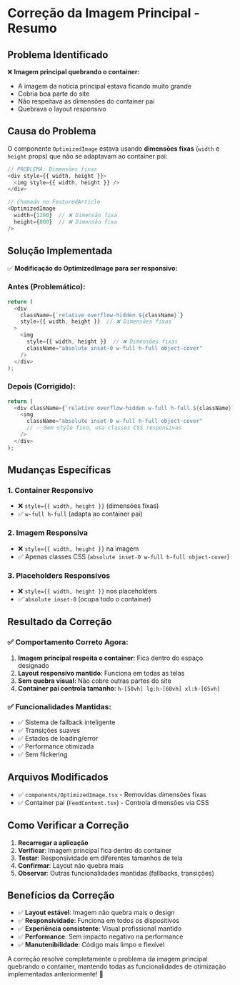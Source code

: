 # Correção da Imagem Principal - Resumo

## Problema Identificado

❌ **Imagem principal quebrando o container:**
- A imagem da notícia principal estava ficando muito grande
- Cobria boa parte do site
- Não respeitava as dimensões do container pai
- Quebrava o layout responsivo

## Causa do Problema

O componente `OptimizedImage` estava usando **dimensões fixas** (`width` e `height` props) que não se adaptavam ao container pai:

```typescript
// PROBLEMA: Dimensões fixas
<div style={{ width, height }}>
  <img style={{ width, height }} />
</div>

// Chamada no FeaturedArticle
<OptimizedImage
  width={1200}  // ❌ Dimensão fixa
  height={800}  // ❌ Dimensão fixa
/>
```

## Solução Implementada

✅ **Modificação do OptimizedImage para ser responsivo:**

### **Antes (Problemático)**:
```typescript
return (
  <div
    className={`relative overflow-hidden ${className}`}
    style={{ width, height }}  // ❌ Dimensões fixas
  >
    <img
      style={{ width, height }}  // ❌ Dimensões fixas
      className="absolute inset-0 w-full h-full object-cover"
    />
  </div>
);
```

### **Depois (Corrigido)**:
```typescript
return (
  <div className={`relative overflow-hidden w-full h-full ${className}`}>
    <img
      className="absolute inset-0 w-full h-full object-cover"
      // ✅ Sem style fixo, usa classes CSS responsivas
    />
  </div>
);
```

## Mudanças Específicas

### **1. Container Responsivo**
- ❌ `style={{ width, height }}` (dimensões fixas)
- ✅ `w-full h-full` (adapta ao container pai)

### **2. Imagem Responsiva**
- ❌ `style={{ width, height }}` na imagem
- ✅ Apenas classes CSS (`absolute inset-0 w-full h-full object-cover`)

### **3. Placeholders Responsivos**
- ❌ `style={{ width, height }}` nos placeholders
- ✅ `absolute inset-0` (ocupa todo o container)

## Resultado da Correção

### **✅ Comportamento Correto Agora:**
1. **Imagem principal respeita o container**: Fica dentro do espaço designado
2. **Layout responsivo mantido**: Funciona em todas as telas
3. **Sem quebra visual**: Não cobre outras partes do site
4. **Container pai controla tamanho**: `h-[50vh] lg:h-[60vh] xl:h-[65vh]`

### **✅ Funcionalidades Mantidas:**
- ✅ Sistema de fallback inteligente
- ✅ Transições suaves
- ✅ Estados de loading/error
- ✅ Performance otimizada
- ✅ Sem flickering

## Arquivos Modificados

- ✅ `components/OptimizedImage.tsx` - Removidas dimensões fixas
- ✅ Container pai (`FeedContent.tsx`) - Controla dimensões via CSS

## Como Verificar a Correção

1. **Recarregar a aplicação**
2. **Verificar**: Imagem principal fica dentro do container
3. **Testar**: Responsividade em diferentes tamanhos de tela
4. **Confirmar**: Layout não quebra mais
5. **Observar**: Outras funcionalidades mantidas (fallbacks, transições)

## Benefícios da Correção

- ✅ **Layout estável**: Imagem não quebra mais o design
- ✅ **Responsividade**: Funciona em todos os dispositivos
- ✅ **Experiência consistente**: Visual profissional mantido
- ✅ **Performance**: Sem impacto negativo na performance
- ✅ **Manutenibilidade**: Código mais limpo e flexível

A correção resolve completamente o problema da imagem principal quebrando o container, mantendo todas as funcionalidades de otimização implementadas anteriormente! 🎉

